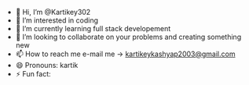 - 👋 Hi, I’m @Kartikey302
- 👀 I’m interested in coding 
- 🌱 I’m currently learning full stack developement 
- 💞️ I’m looking to collaborate on your problems and creating something new 
- 📫 How to reach me e-mail me -> kartikeykashyap2003@gmail.com
- 😄 Pronouns: kartik 
- ⚡ Fun fact: 

<!---
Kartikey302/Kartikey302 is a ✨ special ✨ repository because its `README.md` (this file) appears on your GitHub profile.
You can click the Preview link to take a look at your changes.
--->
